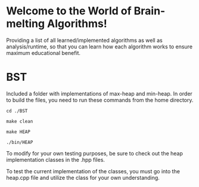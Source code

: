 # Welcome to the World of Brain-melting Algorithms!

Providing a list of all learned/implemented algorithms as well as analysis/runtime, so that you can learn how each algorithm works to ensure maximum educational benefit.  




# BST

Included a folder with implementations of max-heap and min-heap. In order to build the files, you need to run these commands from the home directory. 


```shell
cd ./BST

make clean

make HEAP

./bin/HEAP
```

To modify for your own testing purposes, be sure to check out the heap implementation classes in the .hpp files. 

To test the current implementation of the classes, you must go into the heap.cpp file and utilize the class for your own understanding. 
